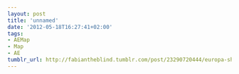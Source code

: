 ```yaml
---
layout: post
title: 'unnamed'
date: '2012-05-18T16:27:41+02:00'
tags:
- AEMap
- Map
- AE
tumblr_url: http://fabiantheblind.tumblr.com/post/23290720444/europa-shapes-test-mp4-build-with-aemap-jsx-by
---
```

